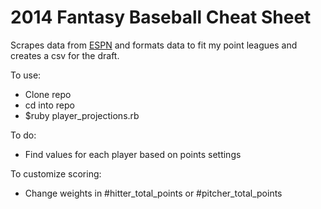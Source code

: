2014 Fantasy Baseball Cheat Sheet
=================================

Scrapes data from [ESPN](http://games.espn.go.com/flb/tools/projections?display=alt) and formats data to fit
my point leagues and creates a csv for the draft.

To use:
* Clone repo
* cd into repo
* $ruby player_projections.rb

To do:
* Find values for each player based on points settings

To customize scoring:
* Change weights in #hitter_total_points or #pitcher_total_points
